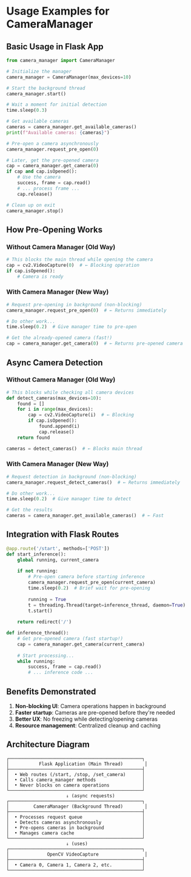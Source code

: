 # Usage Examples for CameraManager

## Basic Usage in Flask App

```python
from camera_manager import CameraManager

# Initialize the manager
camera_manager = CameraManager(max_devices=10)

# Start the background thread
camera_manager.start()

# Wait a moment for initial detection
time.sleep(0.3)

# Get available cameras
cameras = camera_manager.get_available_cameras()
print(f"Available cameras: {cameras}")

# Pre-open a camera asynchronously
camera_manager.request_pre_open(0)

# Later, get the pre-opened camera
cap = camera_manager.get_camera(0)
if cap and cap.isOpened():
    # Use the camera
    success, frame = cap.read()
    # ... process frame ...
    cap.release()

# Clean up on exit
camera_manager.stop()
```

## How Pre-Opening Works

### Without Camera Manager (Old Way)
```python
# This blocks the main thread while opening the camera
cap = cv2.VideoCapture(0)  # ← Blocking operation
if cap.isOpened():
    # Camera is ready
```

### With Camera Manager (New Way)
```python
# Request pre-opening in background (non-blocking)
camera_manager.request_pre_open(0)  # ← Returns immediately

# Do other work...
time.sleep(0.2)  # Give manager time to pre-open

# Get the already-opened camera (fast!)
cap = camera_manager.get_camera(0)  # ← Returns pre-opened camera
```

## Async Camera Detection

### Without Camera Manager (Old Way)
```python
# This blocks while checking all camera devices
def detect_cameras(max_devices=10):
    found = []
    for i in range(max_devices):
        cap = cv2.VideoCapture(i)  # ← Blocking
        if cap.isOpened():
            found.append(i)
            cap.release()
    return found

cameras = detect_cameras()  # ← Blocks main thread
```

### With Camera Manager (New Way)
```python
# Request detection in background (non-blocking)
camera_manager.request_detect_cameras()  # ← Returns immediately

# Do other work...
time.sleep(0.2)  # Give manager time to detect

# Get the results
cameras = camera_manager.get_available_cameras()  # ← Fast
```

## Integration with Flask Routes

```python
@app.route('/start', methods=['POST'])
def start_inference():
    global running, current_camera
    
    if not running:
        # Pre-open camera before starting inference
        camera_manager.request_pre_open(current_camera)
        time.sleep(0.2)  # Brief wait for pre-opening
        
        running = True
        t = threading.Thread(target=inference_thread, daemon=True)
        t.start()
    
    return redirect('/')

def inference_thread():
    # Get pre-opened camera (fast startup!)
    cap = camera_manager.get_camera(current_camera)
    
    # Start processing...
    while running:
        success, frame = cap.read()
        # ... inference code ...
```

## Benefits Demonstrated

1. **Non-blocking UI**: Camera operations happen in background
2. **Faster startup**: Cameras are pre-opened before they're needed
3. **Better UX**: No freezing while detecting/opening cameras
4. **Resource management**: Centralized cleanup and caching

## Architecture Diagram

```
┌─────────────────────────────────────────────────┐
│           Flask Application (Main Thread)        │
├─────────────────────────────────────────────────┤
│  • Web routes (/start, /stop, /set_camera)      │
│  • Calls camera_manager methods                 │
│  • Never blocks on camera operations            │
└─────────────────────────────────────────────────┘
                      ↓ (async requests)
┌─────────────────────────────────────────────────┐
│         CameraManager (Background Thread)        │
├─────────────────────────────────────────────────┤
│  • Processes request queue                      │
│  • Detects cameras asynchronously               │
│  • Pre-opens cameras in background              │
│  • Manages camera cache                         │
└─────────────────────────────────────────────────┘
                      ↓ (uses)
┌─────────────────────────────────────────────────┐
│              OpenCV VideoCapture                 │
├─────────────────────────────────────────────────┤
│  • Camera 0, Camera 1, Camera 2, etc.           │
└─────────────────────────────────────────────────┘
```
